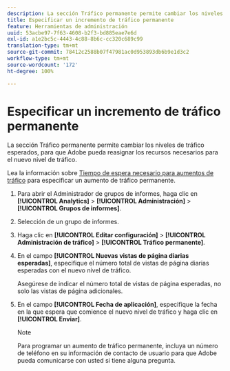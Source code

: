 ```yaml
---
description: La sección Tráfico permanente permite cambiar los niveles de tráfico esperados, para que Adobe pueda reasignar los recursos necesarios para el nuevo nivel de tráfico.
title: Especificar un incremento de tráfico permanente
feature: Herramientas de administración
uuid: 53acbe97-7f63-4608-b2f3-bd885eae7e6d
exl-id: a1e2bc5c-4443-4c88-8b6c-cc320c689c99
translation-type: tm+mt
source-git-commit: 78412c2588b07f47981ac0d953893db6b9e1d3c2
workflow-type: tm+mt
source-wordcount: '172'
ht-degree: 100%

---
```


# Especificar un incremento de tráfico permanente

La sección Tráfico permanente permite cambiar los niveles de tráfico esperados, para que Adobe pueda reasignar los recursos necesarios para el nuevo nivel de tráfico.

Lea la información sobre [Tiempo de espera necesario para aumentos de tráfico](/help/admin/c-traffic-management/traffic-lead-time.md) para especificar un aumento de tráfico permanente.

1. Para abrir el Administrador de grupos de informes, haga clic en **[!UICONTROL Analytics]** > **[!UICONTROL Administración]** > **[!UICONTROL Grupos de informes]**.
1. Selección de un grupo de informes.
1. Haga clic en **[!UICONTROL Editar configuración]** > **[!UICONTROL Administración de tráfico]** > **[!UICONTROL Tráfico permanente]**.
1. En el campo **[!UICONTROL Nuevas vistas de página diarias esperadas]**, especifique el número total de vistas de página diarias esperadas con el nuevo nivel de tráfico.

   Asegúrese de indicar el número total de vistas de página esperadas, no solo las vistas de página adicionales.
1. En el campo **[!UICONTROL Fecha de aplicación]**, especifique la fecha en la que espera que comience el nuevo nivel de tráfico y haga clic en **[!UICONTROL Enviar]**.

   >[!NOTE]
   >
   >Para programar un aumento de tráfico permanente, incluya un número de teléfono en su información de contacto de usuario para que Adobe pueda comunicarse con usted si tiene alguna pregunta.

